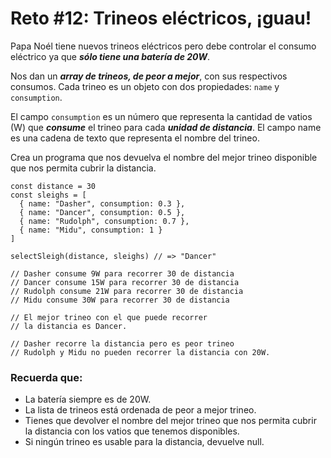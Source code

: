 # Reto #12: Trineos eléctricos, ¡guau!

Papa Noél tiene nuevos trineos eléctricos pero debe controlar el consumo eléctrico ya que _**sólo tiene una batería de 20W**_.

Nos dan un _**array de trineos, de peor a mejor**_, con sus respectivos consumos. Cada trineo es un objeto con dos propiedades: `name` y `consumption`.

El campo `consumption` es un número que representa la cantidad de vatios (W) que _**consume**_ el trineo para cada _**unidad de distancia**_. El campo name es una cadena de texto que representa el nombre del trineo.

Crea un programa que nos devuelva el nombre del mejor trineo disponible que nos permita cubrir la distancia.

```
const distance = 30
const sleighs = [
  { name: "Dasher", consumption: 0.3 },
  { name: "Dancer", consumption: 0.5 },
  { name: "Rudolph", consumption: 0.7 },
  { name: "Midu", consumption: 1 }
]

selectSleigh(distance, sleighs) // => "Dancer"

// Dasher consume 9W para recorrer 30 de distancia
// Dancer consume 15W para recorrer 30 de distancia
// Rudolph consume 21W para recorrer 30 de distancia
// Midu consume 30W para recorrer 30 de distancia

// El mejor trineo con el que puede recorrer
// la distancia es Dancer.

// Dasher recorre la distancia pero es peor trineo
// Rudolph y Midu no pueden recorrer la distancia con 20W.
```

### Recuerda que:

- La batería siempre es de 20W.
- La lista de trineos está ordenada de peor a mejor trineo.
- Tienes que devolver el nombre del mejor trineo que nos permita cubrir la distancia con los vatios que tenemos disponibles.
- Si ningún trineo es usable para la distancia, devuelve null.

